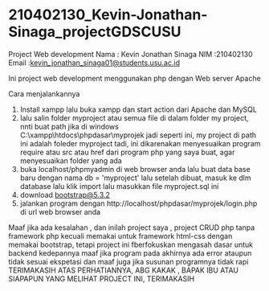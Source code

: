 # 210402130_Kevin-Jonathan-Sinaga_projectGDSCUSU
Project Web development 
Nama : Kevin Jonathan Sinaga
NIM :210402130
Email :kevin_jonathan_sinaga01@students.usu.ac.id


Ini project web development menggunakan php dengan Web server Apache

Cara menjalankannya 
1. Install xampp lalu  buka xampp dan start action dari Apache dan MySQL
2. lalu salin folder myproject atau semua file di dalam folder my project, nnti buat path jika di windows  
   C:\xampp\htdocs\phpdasar\myprojek jadi seperti ini, my project di path ini adalah foleder myproject tadi, ini dikarenakan menyesuaikan program require atau src atau href dari program php yang saya buat, agar menyesuaikan  folder yang ada
3. buka localhost/phpmyadmin di web browser anda lalu buat data base baru dengan nama db = 'myproject' lalu setelah dibuat, masuk ke dlm database lalu klik import lalu masukkan file myproject.sql ini
5. download bootstrap@5.3.2 
4. jalankan program dengan http://localhost/phpdasar/myprojek/login.php di url web browser anda


Maaf jika ada kesalahan , dan inilah project saya , project CRUD php tanpa framework php kecuali memakai untuk framework html-css dengan memakai bootstrap, tetapi project ini fberfokuskan mengasah dasar untuk backend kedepannya
maaf jika program pada akhirnya ada error ataupun tidak sesuai ekspetasi dan maaf juga jika susunan programnya tidak rapi 
TERIMAKASIH ATAS PERHATIANNYA, ABG KAKAK , BAPAK IBU ATAU SIAPAPUN YANG MELIHAT PROJECT INI, TERIMAKASIH
